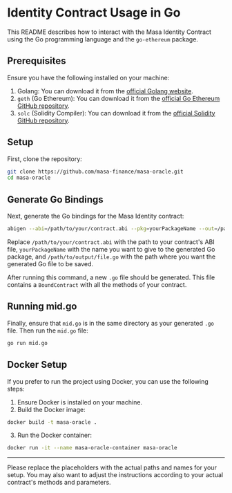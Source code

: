 # Identity Contract Usage in Go

This README describes how to interact with the Masa Identity Contract using the Go programming language and the `go-ethereum` package. 

## Prerequisites

Ensure you have the following installed on your machine:

1. Golang: You can download it from the [official Golang website](https://golang.org/dl/).
2. `geth` (Go Ethereum): You can download it from the [official Go Ethereum GitHub repository](https://github.com/ethereum/go-ethereum/wiki/geth).
3. `solc` (Solidity Compiler): You can download it from the [official Solidity GitHub repository](https://github.com/ethereum/solidity).

## Setup 

First, clone the repository:

```bash
git clone https://github.com/masa-finance/masa-oracle.git
cd masa-oracle
```

## Generate Go Bindings

Next, generate the Go bindings for the Masa Identity contract:

```bash
abigen --abi=/path/to/your/contract.abi --pkg=yourPackageName --out=/path/to/output/file.go
```

Replace `/path/to/your/contract.abi` with the path to your contract's ABI file, `yourPackageName` with the name you want to give to the generated Go package, and `/path/to/output/file.go` with the path where you want the generated Go file to be saved.

After running this command, a new `.go` file should be generated. This file contains a `BoundContract` with all the methods of your contract.

## Running mid.go 

Finally, ensure that `mid.go` is in the same directory as your generated `.go` file. Then run the `mid.go` file:

```bash
go run mid.go
```

## Docker Setup

If you prefer to run the project using Docker, you can use the following steps:

1. Ensure Docker is installed on your machine.
2. Build the Docker image:

```bash
docker build -t masa-oracle .
```

3. Run the Docker container:

```bash
docker run -it --name masa-oracle-container masa-oracle
```

---

Please replace the placeholders with the actual paths and names for your setup. You may also want to adjust the instructions according to your actual contract's methods and parameters.